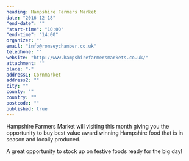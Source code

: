 ```yaml
---
heading: Hampshire Farmers Market
date: "2016-12-18"
"end-date": ""
"start-time": "10:00"
"end-time": "14:00"
organizer: ""
email: "info@romseychamber.co.uk"
telephone: ""
website: "http://www.hampshirefarmersmarkets.co.uk/"
attachment: ""
place: "-"
address1: Cornmarket
address2: ""
city: ""
county: ""
country: ""
postcode: ""
published: true
---
```


Hampshire Farmers Market will visiting this month giving you the opportunity to buy best value award winning Hampshire food that is in season and locally produced.

A great opportunity to stock up on festive foods ready for the big day!
